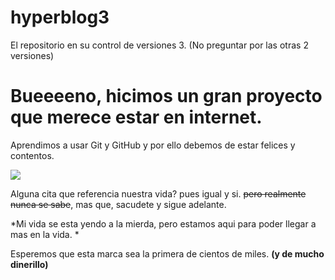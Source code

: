 # hyperblog3
El repositorio en su control de versiones 3. (No preguntar por las otras 2 versiones)
# Bueeeeno, hicimos un gran proyecto que merece estar en internet. 

Aprendimos a usar Git y GitHub y por ello debemos de estar felices y contentos. 

[![](cats)](https://media.tenor.com/f-pzyh_lVwQAAAAM/gato-moviendo-la-cabeza.gif)

Alguna cita que referencia nuestra vida? pues igual y si. ~~pero realmente nunca se sabe~~, mas que, sacudete y sigue adelante. 

*Mi vida se esta yendo a la mierda, pero estamos aqui para poder llegar a mas en la vida. *

Esperemos que esta marca sea la primera de cientos de miles. **(y de mucho dinerillo)**

